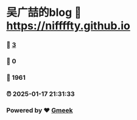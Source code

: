 # 吴广喆的blog :link: https://niffffty.github.io 
### :page_facing_up: [3](https://niffffty.github.io/tag.html) 
### :speech_balloon: 0 
### :hibiscus: 1961 
### :alarm_clock: 2025-01-17 21:31:33 
### Powered by :heart: [Gmeek](https://github.com/Meekdai/Gmeek)
